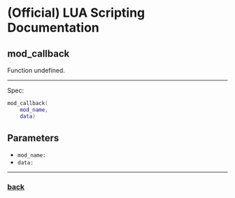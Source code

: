 
# (Official) LUA Scripting Documentation

## mod_callback

Function undefined.

___

Spec:

```lua
mod_callback(
	mod_name,
	data)
```

## Parameters

- `mod_name:` 
- `data:` 

___

### [back](../other)
